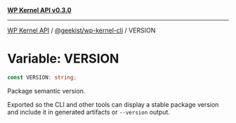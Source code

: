 [**WP Kernel API v0.3.0**](../../../README.md)

---

[WP Kernel API](../../../README.md) / [@geekist/wp-kernel-cli](../README.md) / VERSION

# Variable: VERSION

```ts
const VERSION: string;
```

Package semantic version.

Exported so the CLI and other tools can display a stable package version
and include it in generated artifacts or `--version` output.
